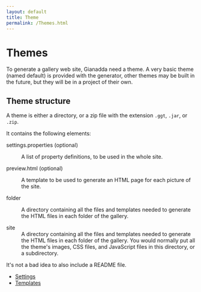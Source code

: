 ```yaml
---
layout: default
title: Theme
permalink: /Themes.html
---
```

# Themes

To generate a gallery web site, Gianadda need a theme. A very basic theme (named default) is provided with the generator, other themes may be built in the future, but they will be in a project of their own.

## Theme structure

A theme is either a directory, or a zip file with the extension `.ggt`, `.jar`, or `.zip`.

It contains the following elements:

<dl>
<dt>settings.properties (optional)</dt>
<dd>
    <p>A list of property definitions, to be used in the whole site.</p>
</dd>
<dt>preview.html (optional)</dt>
<dd>
    <p>A template to be used to generate an HTML page for each picture of the site.</p>
</dd>
<dt>folder</dt>
<dd>
    <p>A directory containing all the files and templates needed to generate the HTML files in
    each folder of the gallery.</p>
    <p></p>
</dd>
<dt>site</dt>
<dd>
    A directory containing all the files and templates needed to generate the HTML files in
    each folder of the gallery. You would normally put all the theme's images, CSS files,
    and JavaScript files in this directory, or a subdirectory.
</dd>
</dl>

It's not a bad idea to also include a README file.

* [Settings](/ThemeSettings.html)
* [Templates](/ThemeTemplates.html)
